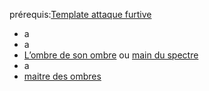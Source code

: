 prérequis:[Template attaque furtive](Template%20attaque%20furtive.md)

- a
- a
- [L’ombre de son ombre](../../../2.%20Talents/6.%20Feat%20ou%20Talents%20autre%20que%20combat/skills/2.%20Agilitée/Furtivité/L’ombre%20de%20son%20ombre.md) ou [main du spectre](../../../2.%20Talents/6.%20Feat%20ou%20Talents%20autre%20que%20combat/skills/2.%20Agilitée/Finesse/main%20du%20spectre.md)
- a
- [maitre des ombres](../../../2.%20Talents/2.%20Talent%20amméliorant%20un%20talent%20de%20base/Attaque%20furtive/maitre%20des%20ombres.md)